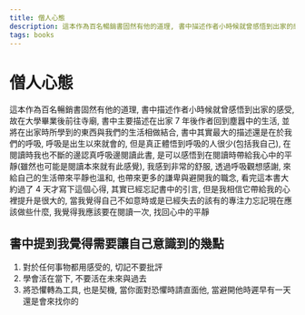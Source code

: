 ```yaml
---
title: 僧人心態
description: 這本作為百名暢銷書固然有他的道理, 書中描述作者小時候就曾感悟到出家的感受, 故在大學畢業後前往寺廟, 書中主要描述在出家 7 年後作者回到塵囂中的生活, 並將在出家時所學到的東西與我們的生活相做結合, 書中其實最大的描述還是在於我們的呼吸, 呼吸是出生以來就會的, 但是真正體悟到呼吸的人很少(包括我自己), 在閱讀時我也不斷的邊認真呼吸邊閱讀此書, 是可以感悟到在閱讀時帶給我心中的平靜(雖然也可能是閱讀本來就有此感覺), 我感到非常的舒服, 透過呼吸觀想感謝, 來給自己的生活帶來平靜也溫和, 也帶來更多的謙卑與避開我的職念, 看完這本書大約過了 4 天才寫下這個心得, 其實已經忘記書中的引言, 但是我相信它帶給我的心裡提升是很大的, 當我覺得自己不如意時或是已經失去的該有的專注力忘記現在應該做些什麼, 我覺得我應該要在閱讀一次, 找回心中的平靜
tags: books
---
```


# 僧人心態

這本作為百名暢銷書固然有他的道理, 書中描述作者小時候就曾感悟到出家的感受, 故在大學畢業後前往寺廟, 書中主要描述在出家 7 年後作者回到塵囂中的生活, 並將在出家時所學到的東西與我們的生活相做結合, 書中其實最大的描述還是在於我們的呼吸, 呼吸是出生以來就會的, 但是真正體悟到呼吸的人很少(包括我自己), 在閱讀時我也不斷的邊認真呼吸邊閱讀此書, 是可以感悟到在閱讀時帶給我心中的平靜(雖然也可能是閱讀本來就有此感覺), 我感到非常的舒服, 透過呼吸觀想感謝, 來給自己的生活帶來平靜也溫和, 也帶來更多的謙卑與避開我的職念, 看完這本書大約過了 4 天才寫下這個心得, 其實已經忘記書中的引言, 但是我相信它帶給我的心裡提升是很大的, 當我覺得自己不如意時或是已經失去的該有的專注力忘記現在應該做些什麼, 我覺得我應該要在閱讀一次, 找回心中的平靜

## 書中提到我覺得需要讓自己意識到的幾點
1. 對於任何事物都用感受的, 切記不要批評
2. 學會活在當下, 不要活在未來與過去
3. 將恐懼轉為工具, 也是契機, 當你面對恐懼時請直面他, 當避開他時遲早有一天還是會來找你的
